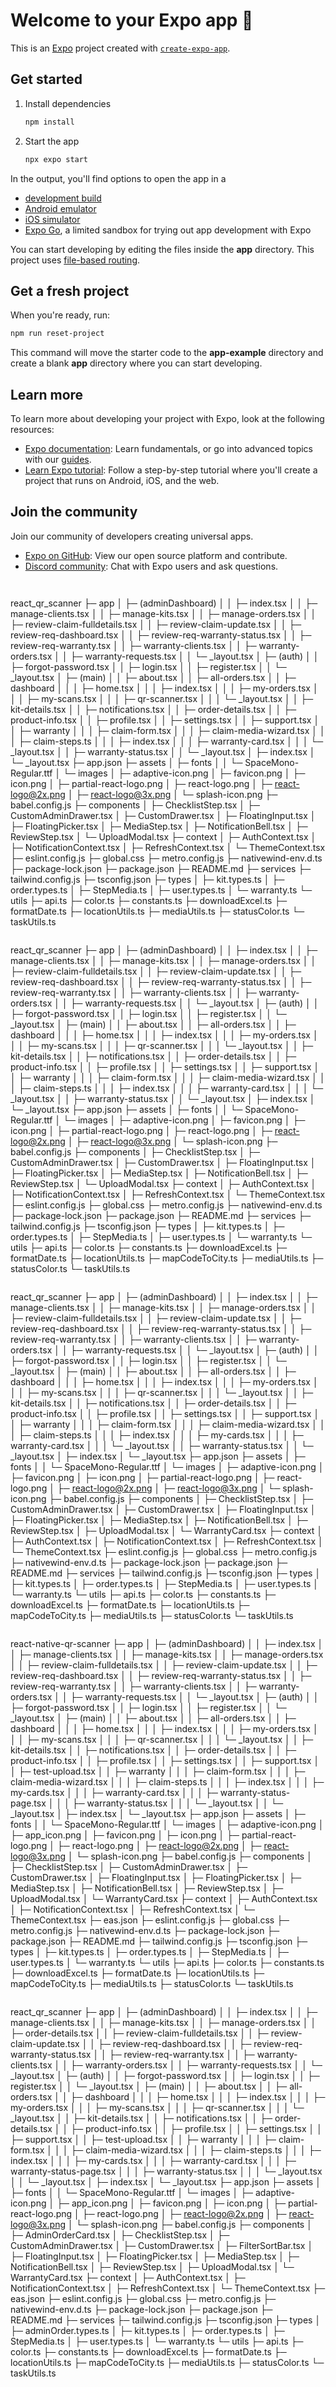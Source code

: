 # Welcome to your Expo app 👋

This is an [Expo](https://expo.dev) project created with [`create-expo-app`](https://www.npmjs.com/package/create-expo-app).

## Get started

1. Install dependencies

   ```bash
   npm install
   ```

2. Start the app

   ```bash
   npx expo start
   ```

In the output, you'll find options to open the app in a

- [development build](https://docs.expo.dev/develop/development-builds/introduction/)
- [Android emulator](https://docs.expo.dev/workflow/android-studio-emulator/)
- [iOS simulator](https://docs.expo.dev/workflow/ios-simulator/)
- [Expo Go](https://expo.dev/go), a limited sandbox for trying out app development with Expo

You can start developing by editing the files inside the **app** directory. This project uses [file-based routing](https://docs.expo.dev/router/introduction).

## Get a fresh project

When you're ready, run:

```bash
npm run reset-project
```

This command will move the starter code to the **app-example** directory and create a blank **app** directory where you can start developing.

## Learn more

To learn more about developing your project with Expo, look at the following resources:

- [Expo documentation](https://docs.expo.dev/): Learn fundamentals, or go into advanced topics with our [guides](https://docs.expo.dev/guides).
- [Learn Expo tutorial](https://docs.expo.dev/tutorial/introduction/): Follow a step-by-step tutorial where you'll create a project that runs on Android, iOS, and the web.

## Join the community

Join our community of developers creating universal apps.

- [Expo on GitHub](https://github.com/expo/expo): View our open source platform and contribute.
- [Discord community](https://chat.expo.dev): Chat with Expo users and ask questions.



```
```


```
```
react_qr_scanner
├─ app
│  ├─ (adminDashboard)
│  │  ├─ index.tsx
│  │  ├─ manage-clients.tsx
│  │  ├─ manage-kits.tsx
│  │  ├─ manage-orders.tsx
│  │  ├─ review-claim-fulldetails.tsx
│  │  ├─ review-claim-update.tsx
│  │  ├─ review-req-dashboard.tsx
│  │  ├─ review-req-warranty-status.tsx
│  │  ├─ review-req-warranty.tsx
│  │  ├─ warranty-clients.tsx
│  │  ├─ warranty-orders.tsx
│  │  ├─ warranty-requests.tsx
│  │  └─ _layout.tsx
│  ├─ (auth)
│  │  ├─ forgot-password.tsx
│  │  ├─ login.tsx
│  │  ├─ register.tsx
│  │  └─ _layout.tsx
│  ├─ (main)
│  │  ├─ about.tsx
│  │  ├─ all-orders.tsx
│  │  ├─ dashboard
│  │  │  ├─ home.tsx
│  │  │  ├─ index.tsx
│  │  │  ├─ my-orders.tsx
│  │  │  ├─ my-scans.tsx
│  │  │  ├─ qr-scanner.tsx
│  │  │  └─ _layout.tsx
│  │  ├─ kit-details.tsx
│  │  ├─ notifications.tsx
│  │  ├─ order-details.tsx
│  │  ├─ product-info.tsx
│  │  ├─ profile.tsx
│  │  ├─ settings.tsx
│  │  ├─ support.tsx
│  │  ├─ warranty
│  │  │  ├─ claim-form.tsx
│  │  │  ├─ claim-media-wizard.tsx
│  │  │  ├─ claim-steps.ts
│  │  │  ├─ index.tsx
│  │  │  ├─ warranty-card.tsx
│  │  │  └─ _layout.tsx
│  │  ├─ warranty-status.tsx
│  │  └─ _layout.tsx
│  ├─ index.tsx
│  └─ _layout.tsx
├─ app.json
├─ assets
│  ├─ fonts
│  │  └─ SpaceMono-Regular.ttf
│  └─ images
│     ├─ adaptive-icon.png
│     ├─ favicon.png
│     ├─ icon.png
│     ├─ partial-react-logo.png
│     ├─ react-logo.png
│     ├─ react-logo@2x.png
│     ├─ react-logo@3x.png
│     └─ splash-icon.png
├─ babel.config.js
├─ components
│  ├─ ChecklistStep.tsx
│  ├─ CustomAdminDrawer.tsx
│  ├─ CustomDrawer.tsx
│  ├─ FloatingInput.tsx
│  ├─ FloatingPicker.tsx
│  ├─ MediaStep.tsx
│  ├─ NotificationBell.tsx
│  ├─ ReviewStep.tsx
│  └─ UploadModal.tsx
├─ context
│  ├─ AuthContext.tsx
│  ├─ NotificationContext.tsx
│  ├─ RefreshContext.tsx
│  └─ ThemeContext.tsx
├─ eslint.config.js
├─ global.css
├─ metro.config.js
├─ nativewind-env.d.ts
├─ package-lock.json
├─ package.json
├─ README.md
├─ services
├─ tailwind.config.js
├─ tsconfig.json
├─ types
│  ├─ kit.types.ts
│  ├─ order.types.ts
│  ├─ StepMedia.ts
│  ├─ user.types.ts
│  └─ warranty.ts
└─ utils
   ├─ api.ts
   ├─ color.ts
   ├─ constants.ts
   ├─ downloadExcel.ts
   ├─ formatDate.ts
   ├─ locationUtils.ts
   ├─ mediaUtils.ts
   ├─ statusColor.ts
   └─ taskUtils.ts

```
```
react_qr_scanner
├─ app
│  ├─ (adminDashboard)
│  │  ├─ index.tsx
│  │  ├─ manage-clients.tsx
│  │  ├─ manage-kits.tsx
│  │  ├─ manage-orders.tsx
│  │  ├─ review-claim-fulldetails.tsx
│  │  ├─ review-claim-update.tsx
│  │  ├─ review-req-dashboard.tsx
│  │  ├─ review-req-warranty-status.tsx
│  │  ├─ review-req-warranty.tsx
│  │  ├─ warranty-clients.tsx
│  │  ├─ warranty-orders.tsx
│  │  ├─ warranty-requests.tsx
│  │  └─ _layout.tsx
│  ├─ (auth)
│  │  ├─ forgot-password.tsx
│  │  ├─ login.tsx
│  │  ├─ register.tsx
│  │  └─ _layout.tsx
│  ├─ (main)
│  │  ├─ about.tsx
│  │  ├─ all-orders.tsx
│  │  ├─ dashboard
│  │  │  ├─ home.tsx
│  │  │  ├─ index.tsx
│  │  │  ├─ my-orders.tsx
│  │  │  ├─ my-scans.tsx
│  │  │  ├─ qr-scanner.tsx
│  │  │  └─ _layout.tsx
│  │  ├─ kit-details.tsx
│  │  ├─ notifications.tsx
│  │  ├─ order-details.tsx
│  │  ├─ product-info.tsx
│  │  ├─ profile.tsx
│  │  ├─ settings.tsx
│  │  ├─ support.tsx
│  │  ├─ warranty
│  │  │  ├─ claim-form.tsx
│  │  │  ├─ claim-media-wizard.tsx
│  │  │  ├─ claim-steps.ts
│  │  │  ├─ index.tsx
│  │  │  ├─ warranty-card.tsx
│  │  │  └─ _layout.tsx
│  │  ├─ warranty-status.tsx
│  │  └─ _layout.tsx
│  ├─ index.tsx
│  └─ _layout.tsx
├─ app.json
├─ assets
│  ├─ fonts
│  │  └─ SpaceMono-Regular.ttf
│  └─ images
│     ├─ adaptive-icon.png
│     ├─ favicon.png
│     ├─ icon.png
│     ├─ partial-react-logo.png
│     ├─ react-logo.png
│     ├─ react-logo@2x.png
│     ├─ react-logo@3x.png
│     └─ splash-icon.png
├─ babel.config.js
├─ components
│  ├─ ChecklistStep.tsx
│  ├─ CustomAdminDrawer.tsx
│  ├─ CustomDrawer.tsx
│  ├─ FloatingInput.tsx
│  ├─ FloatingPicker.tsx
│  ├─ MediaStep.tsx
│  ├─ NotificationBell.tsx
│  ├─ ReviewStep.tsx
│  └─ UploadModal.tsx
├─ context
│  ├─ AuthContext.tsx
│  ├─ NotificationContext.tsx
│  ├─ RefreshContext.tsx
│  └─ ThemeContext.tsx
├─ eslint.config.js
├─ global.css
├─ metro.config.js
├─ nativewind-env.d.ts
├─ package-lock.json
├─ package.json
├─ README.md
├─ services
├─ tailwind.config.js
├─ tsconfig.json
├─ types
│  ├─ kit.types.ts
│  ├─ order.types.ts
│  ├─ StepMedia.ts
│  ├─ user.types.ts
│  └─ warranty.ts
└─ utils
   ├─ api.ts
   ├─ color.ts
   ├─ constants.ts
   ├─ downloadExcel.ts
   ├─ formatDate.ts
   ├─ locationUtils.ts
   ├─ mapCodeToCity.ts
   ├─ mediaUtils.ts
   ├─ statusColor.ts
   └─ taskUtils.ts

```
```
react_qr_scanner
├─ app
│  ├─ (adminDashboard)
│  │  ├─ index.tsx
│  │  ├─ manage-clients.tsx
│  │  ├─ manage-kits.tsx
│  │  ├─ manage-orders.tsx
│  │  ├─ review-claim-fulldetails.tsx
│  │  ├─ review-claim-update.tsx
│  │  ├─ review-req-dashboard.tsx
│  │  ├─ review-req-warranty-status.tsx
│  │  ├─ review-req-warranty.tsx
│  │  ├─ warranty-clients.tsx
│  │  ├─ warranty-orders.tsx
│  │  ├─ warranty-requests.tsx
│  │  └─ _layout.tsx
│  ├─ (auth)
│  │  ├─ forgot-password.tsx
│  │  ├─ login.tsx
│  │  ├─ register.tsx
│  │  └─ _layout.tsx
│  ├─ (main)
│  │  ├─ about.tsx
│  │  ├─ all-orders.tsx
│  │  ├─ dashboard
│  │  │  ├─ home.tsx
│  │  │  ├─ index.tsx
│  │  │  ├─ my-orders.tsx
│  │  │  ├─ my-scans.tsx
│  │  │  ├─ qr-scanner.tsx
│  │  │  └─ _layout.tsx
│  │  ├─ kit-details.tsx
│  │  ├─ notifications.tsx
│  │  ├─ order-details.tsx
│  │  ├─ product-info.tsx
│  │  ├─ profile.tsx
│  │  ├─ settings.tsx
│  │  ├─ support.tsx
│  │  ├─ warranty
│  │  │  ├─ claim-form.tsx
│  │  │  ├─ claim-media-wizard.tsx
│  │  │  ├─ claim-steps.ts
│  │  │  ├─ index.tsx
│  │  │  ├─ my-cards.tsx
│  │  │  ├─ warranty-card.tsx
│  │  │  └─ _layout.tsx
│  │  ├─ warranty-status.tsx
│  │  └─ _layout.tsx
│  ├─ index.tsx
│  └─ _layout.tsx
├─ app.json
├─ assets
│  ├─ fonts
│  │  └─ SpaceMono-Regular.ttf
│  └─ images
│     ├─ adaptive-icon.png
│     ├─ favicon.png
│     ├─ icon.png
│     ├─ partial-react-logo.png
│     ├─ react-logo.png
│     ├─ react-logo@2x.png
│     ├─ react-logo@3x.png
│     └─ splash-icon.png
├─ babel.config.js
├─ components
│  ├─ ChecklistStep.tsx
│  ├─ CustomAdminDrawer.tsx
│  ├─ CustomDrawer.tsx
│  ├─ FloatingInput.tsx
│  ├─ FloatingPicker.tsx
│  ├─ MediaStep.tsx
│  ├─ NotificationBell.tsx
│  ├─ ReviewStep.tsx
│  ├─ UploadModal.tsx
│  └─ WarrantyCard.tsx
├─ context
│  ├─ AuthContext.tsx
│  ├─ NotificationContext.tsx
│  ├─ RefreshContext.tsx
│  └─ ThemeContext.tsx
├─ eslint.config.js
├─ global.css
├─ metro.config.js
├─ nativewind-env.d.ts
├─ package-lock.json
├─ package.json
├─ README.md
├─ services
├─ tailwind.config.js
├─ tsconfig.json
├─ types
│  ├─ kit.types.ts
│  ├─ order.types.ts
│  ├─ StepMedia.ts
│  ├─ user.types.ts
│  └─ warranty.ts
└─ utils
   ├─ api.ts
   ├─ color.ts
   ├─ constants.ts
   ├─ downloadExcel.ts
   ├─ formatDate.ts
   ├─ locationUtils.ts
   ├─ mapCodeToCity.ts
   ├─ mediaUtils.ts
   ├─ statusColor.ts
   └─ taskUtils.ts

```
```
react-native-qr-scanner
├─ app
│  ├─ (adminDashboard)
│  │  ├─ index.tsx
│  │  ├─ manage-clients.tsx
│  │  ├─ manage-kits.tsx
│  │  ├─ manage-orders.tsx
│  │  ├─ review-claim-fulldetails.tsx
│  │  ├─ review-claim-update.tsx
│  │  ├─ review-req-dashboard.tsx
│  │  ├─ review-req-warranty-status.tsx
│  │  ├─ review-req-warranty.tsx
│  │  ├─ warranty-clients.tsx
│  │  ├─ warranty-orders.tsx
│  │  ├─ warranty-requests.tsx
│  │  └─ _layout.tsx
│  ├─ (auth)
│  │  ├─ forgot-password.tsx
│  │  ├─ login.tsx
│  │  ├─ register.tsx
│  │  └─ _layout.tsx
│  ├─ (main)
│  │  ├─ about.tsx
│  │  ├─ all-orders.tsx
│  │  ├─ dashboard
│  │  │  ├─ home.tsx
│  │  │  ├─ index.tsx
│  │  │  ├─ my-orders.tsx
│  │  │  ├─ my-scans.tsx
│  │  │  ├─ qr-scanner.tsx
│  │  │  └─ _layout.tsx
│  │  ├─ kit-details.tsx
│  │  ├─ notifications.tsx
│  │  ├─ order-details.tsx
│  │  ├─ product-info.tsx
│  │  ├─ profile.tsx
│  │  ├─ settings.tsx
│  │  ├─ support.tsx
│  │  ├─ test-upload.tsx
│  │  ├─ warranty
│  │  │  ├─ claim-form.tsx
│  │  │  ├─ claim-media-wizard.tsx
│  │  │  ├─ claim-steps.ts
│  │  │  ├─ index.tsx
│  │  │  ├─ my-cards.tsx
│  │  │  ├─ warranty-card.tsx
│  │  │  ├─ warranty-status-page.tsx
│  │  │  ├─ warranty-status.tsx
│  │  │  └─ _layout.tsx
│  │  └─ _layout.tsx
│  ├─ index.tsx
│  └─ _layout.tsx
├─ app.json
├─ assets
│  ├─ fonts
│  │  └─ SpaceMono-Regular.ttf
│  └─ images
│     ├─ adaptive-icon.png
│     ├─ app_icon.png
│     ├─ favicon.png
│     ├─ icon.png
│     ├─ partial-react-logo.png
│     ├─ react-logo.png
│     ├─ react-logo@2x.png
│     ├─ react-logo@3x.png
│     └─ splash-icon.png
├─ babel.config.js
├─ components
│  ├─ ChecklistStep.tsx
│  ├─ CustomAdminDrawer.tsx
│  ├─ CustomDrawer.tsx
│  ├─ FloatingInput.tsx
│  ├─ FloatingPicker.tsx
│  ├─ MediaStep.tsx
│  ├─ NotificationBell.tsx
│  ├─ ReviewStep.tsx
│  ├─ UploadModal.tsx
│  └─ WarrantyCard.tsx
├─ context
│  ├─ AuthContext.tsx
│  ├─ NotificationContext.tsx
│  ├─ RefreshContext.tsx
│  └─ ThemeContext.tsx
├─ eas.json
├─ eslint.config.js
├─ global.css
├─ metro.config.js
├─ nativewind-env.d.ts
├─ package-lock.json
├─ package.json
├─ README.md
├─ tailwind.config.js
├─ tsconfig.json
├─ types
│  ├─ kit.types.ts
│  ├─ order.types.ts
│  ├─ StepMedia.ts
│  ├─ user.types.ts
│  └─ warranty.ts
└─ utils
   ├─ api.ts
   ├─ color.ts
   ├─ constants.ts
   ├─ downloadExcel.ts
   ├─ formatDate.ts
   ├─ locationUtils.ts
   ├─ mapCodeToCity.ts
   ├─ mediaUtils.ts
   ├─ statusColor.ts
   └─ taskUtils.ts

```
```
react_qr_scanner
├─ app
│  ├─ (adminDashboard)
│  │  ├─ index.tsx
│  │  ├─ manage-clients.tsx
│  │  ├─ manage-kits.tsx
│  │  ├─ manage-orders.tsx
│  │  ├─ order-details.tsx
│  │  ├─ review-claim-fulldetails.tsx
│  │  ├─ review-claim-update.tsx
│  │  ├─ review-req-dashboard.tsx
│  │  ├─ review-req-warranty-status.tsx
│  │  ├─ review-req-warranty.tsx
│  │  ├─ warranty-clients.tsx
│  │  ├─ warranty-orders.tsx
│  │  ├─ warranty-requests.tsx
│  │  └─ _layout.tsx
│  ├─ (auth)
│  │  ├─ forgot-password.tsx
│  │  ├─ login.tsx
│  │  ├─ register.tsx
│  │  └─ _layout.tsx
│  ├─ (main)
│  │  ├─ about.tsx
│  │  ├─ all-orders.tsx
│  │  ├─ dashboard
│  │  │  ├─ home.tsx
│  │  │  ├─ index.tsx
│  │  │  ├─ my-orders.tsx
│  │  │  ├─ my-scans.tsx
│  │  │  ├─ qr-scanner.tsx
│  │  │  └─ _layout.tsx
│  │  ├─ kit-details.tsx
│  │  ├─ notifications.tsx
│  │  ├─ order-details.tsx
│  │  ├─ product-info.tsx
│  │  ├─ profile.tsx
│  │  ├─ settings.tsx
│  │  ├─ support.tsx
│  │  ├─ test-upload.tsx
│  │  ├─ warranty
│  │  │  ├─ claim-form.tsx
│  │  │  ├─ claim-media-wizard.tsx
│  │  │  ├─ claim-steps.ts
│  │  │  ├─ index.tsx
│  │  │  ├─ my-cards.tsx
│  │  │  ├─ warranty-card.tsx
│  │  │  ├─ warranty-status-page.tsx
│  │  │  ├─ warranty-status.tsx
│  │  │  └─ _layout.tsx
│  │  └─ _layout.tsx
│  ├─ index.tsx
│  └─ _layout.tsx
├─ app.json
├─ assets
│  ├─ fonts
│  │  └─ SpaceMono-Regular.ttf
│  └─ images
│     ├─ adaptive-icon.png
│     ├─ app_icon.png
│     ├─ favicon.png
│     ├─ icon.png
│     ├─ partial-react-logo.png
│     ├─ react-logo.png
│     ├─ react-logo@2x.png
│     ├─ react-logo@3x.png
│     └─ splash-icon.png
├─ babel.config.js
├─ components
│  ├─ AdminOrderCard.tsx
│  ├─ ChecklistStep.tsx
│  ├─ CustomAdminDrawer.tsx
│  ├─ CustomDrawer.tsx
│  ├─ FilterSortBar.tsx
│  ├─ FloatingInput.tsx
│  ├─ FloatingPicker.tsx
│  ├─ MediaStep.tsx
│  ├─ NotificationBell.tsx
│  ├─ ReviewStep.tsx
│  ├─ UploadModal.tsx
│  └─ WarrantyCard.tsx
├─ context
│  ├─ AuthContext.tsx
│  ├─ NotificationContext.tsx
│  ├─ RefreshContext.tsx
│  └─ ThemeContext.tsx
├─ eas.json
├─ eslint.config.js
├─ global.css
├─ metro.config.js
├─ nativewind-env.d.ts
├─ package-lock.json
├─ package.json
├─ README.md
├─ services
├─ tailwind.config.js
├─ tsconfig.json
├─ types
│  ├─ adminOrder.types.ts
│  ├─ kit.types.ts
│  ├─ order.types.ts
│  ├─ StepMedia.ts
│  ├─ user.types.ts
│  └─ warranty.ts
└─ utils
   ├─ api.ts
   ├─ color.ts
   ├─ constants.ts
   ├─ downloadExcel.ts
   ├─ formatDate.ts
   ├─ locationUtils.ts
   ├─ mapCodeToCity.ts
   ├─ mediaUtils.ts
   ├─ statusColor.ts
   └─ taskUtils.ts

```